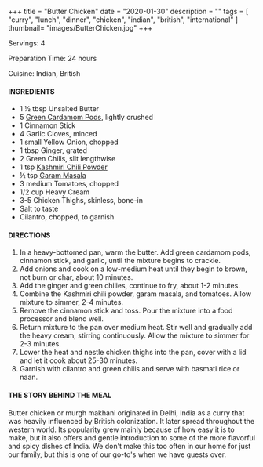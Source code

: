 +++
title = "Butter Chicken"
date = "2020-01-30"
description = ""
tags = [
    "curry",
    "lunch",
    "dinner",
    "chicken",
    "indian", 
    "british", 
    "international" 
]
thumbnail= "images/ButterChicken.jpg"
+++

Servings: 4 <!--more-->

Preparation Time: 24 hours

Cuisine: Indian, British

#### INGREDIENTS 

* 1 ½ tbsp Unsalted Butter
* 5 [Green Cardamom Pods](https://amzn.to/3tZaNOd), lightly crushed
* 1 Cinnamon Stick
* 4 Garlic Cloves, minced
* 1 small Yellow Onion, chopped
* 1 tbsp Ginger, grated
* 2 Green Chilis, slit lengthwise
* 1 tsp [Kashmiri Chili Powder](https://amzn.to/3jP2lMC) 
* ½ tsp [Garam Masala](https://amzn.to/3u0tvEX)
* 3 medium Tomatoes, chopped 
* 1/2 cup Heavy Cream
* 3-5 Chicken Thighs, skinless, bone-in
* Salt to taste
* Cilantro, chopped, to garnish

#### DIRECTIONS 

1. In a heavy-bottomed pan, warm the butter. Add green cardamom pods, cinnamon stick, and garlic, until the mixture begins to crackle.
2. Add onions and cook on a low-medium heat until they begin to brown, not burn or char, about 10 minutes.
3. Add the ginger and green chilies, continue to fry, about 1-2 minutes.
4. Combine the Kashmiri chili powder, garam masala, and tomatoes. Allow mixture to simmer, 2-4 minutes.
5. Remove the cinnamon stick and toss. Pour the mixture into a food processor and blend well.
6. Return mixture to the pan over medium heat. Stir well and gradually add the heavy cream, stirring continuously. Allow the mixture to simmer for 2-3 minutes.
7. Lower the heat and nestle chicken thighs into the pan, cover with a lid and let it cook about 25-30 minutes.
8. Garnish with cilantro and green chilis and serve with basmati rice or naan.

#### THE STORY BEHIND THE MEAL

Butter chicken or murgh makhani originated in Delhi, India as a curry that was heavily influenced by British colonization. It later spread throughout the western world. Its popularity grew mainly because of how easy it is to make, but it also offers and gentle introduction to some of the more flavorful and spicy dishes of India. We don't make this too often in our home for just our family, but this is one of our go-to's when we have guests over. 

